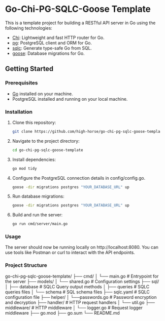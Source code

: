 # Go-Chi-PG-SQLC-Goose Template

This is a template project for building a RESTful API server in Go using the following technologies:
- [Chi](https://github.com/go-chi/chi): Lightweight and fast HTTP router for Go.
- [pg](https://github.com/go-pg/pg): PostgreSQL client and ORM for Go.
- [sqlc](https://github.com/kyleconroy/sqlc): Generate type-safe Go from SQL.
- [goose](https://github.com/pressly/goose): Database migrations for Go.

## Getting Started

### Prerequisites

- [Go](https://golang.org/) installed on your machine.
- PostgreSQL installed and running on your local machine.

### Installation

1. Clone this repository:

   ```bash
   git clone https://github.com/high-horse/go-chi-pg-sqlc-goose-template.git
   ```
  
2. Navigate to the project directory:
   ```bash
   cd go-chi-pg-sqlc-goose-template
   ```
   
3. Install dependencies:
   ```bash
   go mod tidy
   ```
   
4. Configure the PostgreSQL connection details in config/config.go.
   ```bash
   goose -dir migrations postgres "YOUR_DATABASE_URL" up
   ```
   
5. Run database migrations:
   ```bash
   goose -dir migrations postgres "YOUR_DATABASE_URL" up
   ```
   
6. Build and run the server:
   ```bash
   go run cmd/server/main.go
   ```
   
### Usage

The server should now be running locally on http://localhost:8080. You can use tools like Postman or curl to interact with the API endpoints.

### Project Structure
go-chi-pg-sqlc-goose-template/
├── cmd/
│ └── main.go # Entrypoint for the server
├── models/
│ └── shared.go # Configuration settings
├── sql/
│ ├── database			# SQLC Query output methods 
│ ├── queries			# SQLC queries files
│ └── schema			# SQL schema files
├── sqlc.yaml 			# SQLC configuration file
├── helper/
│ └──passwords.go		# Password encryption and decryption 
├── handler/ 			# HTTP request handlers
│ └── util.go
├── middleware/ 		# HTTP middleware
│ └── logger.go 		# Request logger middleware
├── go.mod
├── go.sum
└── README.md

